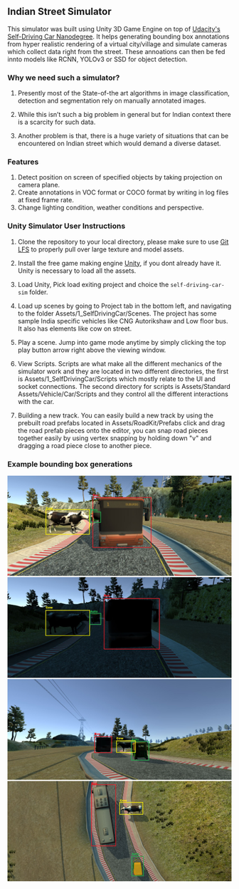 ## Indian Street Simulator

This simulator was built using Unity 3D Game Engine on top of [Udacity's Self-Driving Car Nanodegree](https://udacity.com/drive). It helps generating bounding box annotations from hyper realistic rendering of a virtual city/village and simulate cameras which collect data right from the street. These annoations can then be fed innto models like RCNN, YOLOv3 or SSD for object detection.

### Why we need such a simulator?
1. Presently most of the State-of-the art algorithms in image classification, detection and segmentation rely on manually annotated images.

2. While this isn’t such a big problem in general but for Indian context there is a scarcity for such data.

3. Another problem is that, there is a huge variety of situations that can be encountered on Indian street which would demand a diverse dataset.

### Features
1. Detect position on screen of specified objects by taking projection on camera plane.
1. Create annotations in VOC format or COCO format by writing in log files at fixed frame rate.
2. Change lighting condition, weather conditions and perspective.


### Unity Simulator User Instructions

1. Clone the repository to your local directory, please make sure to use [Git LFS](https://git-lfs.github.com) to properly pull over large texture and model assets. 

2. Install the free game making engine [Unity](https://unity3d.com), if you dont already have it. Unity is necessary to load all the assets.

3. Load Unity, Pick load exiting project and choice the `self-driving-car-sim` folder.

4. Load up scenes by going to Project tab in the bottom left, and navigating to the folder Assets/1_SelfDrivingCar/Scenes. The project has some sample India specific vehicles like CNG Autorikshaw and Low floor bus. It also has elements like cow on street.

5. Play a scene. Jump into game mode anytime by simply clicking the top play button arrow right above the viewing window.

6. View Scripts. Scripts are what make all the different mechanics of the simulator work and they are located in two different directories, the first is Assets/1_SelfDrivingCar/Scripts which mostly relate to the UI and socket connections. The second directory for scripts is Assets/Standard Assets/Vehicle/Car/Scripts and they control all the different interactions with the car.

7. Building a new track. You can easily build a new track by using the prebuilt road prefabs located in Assets/RoadKit/Prefabs click and drag the road prefab pieces onto the editor, you can snap road pieces together easily by using vertex snapping by holding down "v" and dragging a road piece close to another piece.

### Example bounding box generations
![Self-Driving Car Simulator](./Boundingboxes/Capture1.JPG)
![Self-Driving Car Simulator](./Boundingboxes/Capture2.JPG)
![Self-Driving Car Simulator](./Boundingboxes/Capture3.JPG)
![Self-Driving Car Simulator](./Boundingboxes/capture4.JPG)
